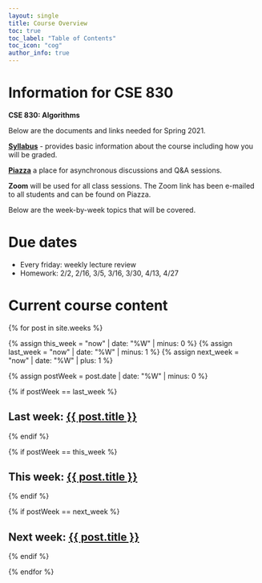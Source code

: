```yaml
---
layout: single
title: Course Overview
toc: true
toc_label: "Table of Contents"
toc_icon: "cog"
author_info: true
---
```


# Information for CSE 830

**CSE 830: Algorithms**

Below are the documents and links needed for Spring 2021.

**[Syllabus](syllabus.html)** - provides basic information about the course including how you will be graded.

**[Piazza](https://piazza.com/class/kjt3tx6quzy3g7)** a place for asynchronous discussions and Q&A sessions.

**Zoom** will be used for all class sessions.  The Zoom link has been e-mailed to all students and can be found on Piazza.

Below are the week-by-week topics that will be covered.


# Due dates

- Every friday: weekly lecture review
- Homework: 2/2, 2/16, 3/5, 3/16, 3/30, 4/13, 4/27

# Current course content

{% for post in site.weeks %}

  {% assign this_week = "now" | date: "%W" | minus: 0 %}
  {% assign last_week = "now" | date: "%W" | minus: 1 %}
  {% assign next_week = "now" | date: "%W" | plus: 1 %}

  {% assign postWeek = post.date | date: "%W" | minus: 0 %}

  {% if postWeek == last_week %}
   <h2>Last week: <a href="{{ site.url }}{{ site.baseurl }}{{ post.url }}">{{ post.title }}</a></h2>
  {% endif %}

  {% if postWeek == this_week %}
   <h2>This week: <a href="{{ site.url }}{{ site.baseurl }}{{ post.url }}">{{ post.title }}</a></h2>
  {% endif %}

 {% if postWeek == next_week %}
   <h2>Next week: <a href="{{ site.url }}{{ site.baseurl }}{{ post.url }}">{{ post.title }}</a></h2>
  {% endif %}


{% endfor %}
